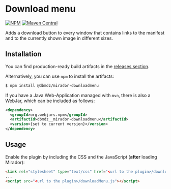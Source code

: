 # Download menu

[![NPM](https://img.shields.io/npm/v/@dbmdz/mirador-downloadmenu.svg)](https://www.npmjs.com/package/@dbmdz/mirador-downloadmenu)
[![Maven Central](https://img.shields.io/maven-central/v/org.webjars.npm/dbmdz__mirador-downloadmenu.svg)](http://search.maven.org/search?q=a:dbmdz__mirador-downloadmenu)

Adds a download button to every window that contains links to the manifest and to the currently shown image in different sizes.

## Installation

You can find production-ready build artifacts in the [releases section](https://github.com/dbmdz/mirador-plugins/releases).

Alternatively, you can use `npm` to install the artifacts:

```sh
$ npm install @dbmdz/mirador-downloadmenu
```

If you have a Java Web-Application managed with `mvn`, there is also a WebJar, which can be included as follows:

```xml
<dependency>
  <groupId>org.webjars.npm</groupId>
  <artifactId>dbmdz__mirador-downloadmenu</artifactId>
  <version>{set to current version}</version>
</dependency>
```

## Usage

Enable the plugin by including the CSS and the JavaScript (**after** loading Mirador):

```html
<link rel="stylesheet" type="text/css" href="<url to the plugin>/downloadMenu.css" />
...
<script src="<url to the plugin>/downloadMenu.js"></script>
```
